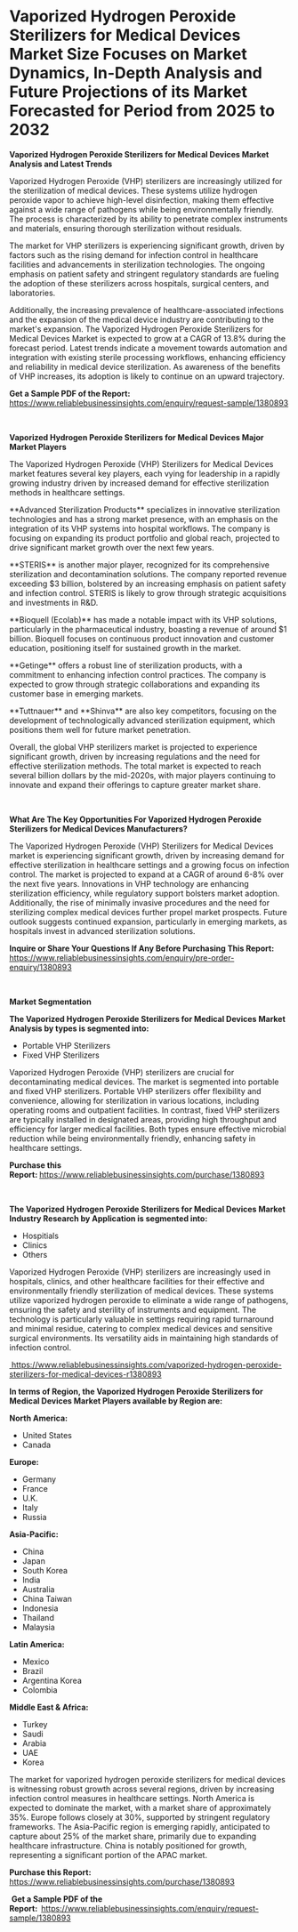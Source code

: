 <p><h1>Vaporized Hydrogen Peroxide Sterilizers for Medical Devices Market Size Focuses on Market Dynamics, In-Depth Analysis and Future Projections of its Market Forecasted for Period from 2025 to 2032</h1></p><p><strong>Vaporized Hydrogen Peroxide Sterilizers for Medical Devices Market Analysis and Latest Trends</strong></p>
<p><p>Vaporized Hydrogen Peroxide (VHP) sterilizers are increasingly utilized for the sterilization of medical devices. These systems utilize hydrogen peroxide vapor to achieve high-level disinfection, making them effective against a wide range of pathogens while being environmentally friendly. The process is characterized by its ability to penetrate complex instruments and materials, ensuring thorough sterilization without residuals.</p><p>The market for VHP sterilizers is experiencing significant growth, driven by factors such as the rising demand for infection control in healthcare facilities and advancements in sterilization technologies. The ongoing emphasis on patient safety and stringent regulatory standards are fueling the adoption of these sterilizers across hospitals, surgical centers, and laboratories.</p><p>Additionally, the increasing prevalence of healthcare-associated infections and the expansion of the medical device industry are contributing to the market's expansion. The Vaporized Hydrogen Peroxide Sterilizers for Medical Devices Market is expected to grow at a CAGR of 13.8% during the forecast period. Latest trends indicate a movement towards automation and integration with existing sterile processing workflows, enhancing efficiency and reliability in medical device sterilization. As awareness of the benefits of VHP increases, its adoption is likely to continue on an upward trajectory.</p></p>
<p><strong>Get a Sample PDF of the Report:&nbsp;</strong> <a href="https://www.reliablebusinessinsights.com/enquiry/request-sample/1380893?utm_campaign=3106&utm_medium=2&utm_source=Github&utm_content=ia&utm_term=14042025&utm_id=vaporized-hydrogen-peroxide-sterilizers-for-medical-devices">https://www.reliablebusinessinsights.com/enquiry/request-sample/1380893</a></p>
<p>&nbsp;</p>
<p><strong>Vaporized Hydrogen Peroxide Sterilizers for Medical Devices Major Market Players</strong></p>
<p><p>The Vaporized Hydrogen Peroxide (VHP) Sterilizers for Medical Devices market features several key players, each vying for leadership in a rapidly growing industry driven by increased demand for effective sterilization methods in healthcare settings.</p><p>**Advanced Sterilization Products** specializes in innovative sterilization technologies and has a strong market presence, with an emphasis on the integration of its VHP systems into hospital workflows. The company is focusing on expanding its product portfolio and global reach, projected to drive significant market growth over the next few years.</p><p>**STERIS** is another major player, recognized for its comprehensive sterilization and decontamination solutions. The company reported revenue exceeding $3 billion, bolstered by an increasing emphasis on patient safety and infection control. STERIS is likely to grow through strategic acquisitions and investments in R&D.</p><p>**Bioquell (Ecolab)** has made a notable impact with its VHP solutions, particularly in the pharmaceutical industry, boasting a revenue of around $1 billion. Bioquell focuses on continuous product innovation and customer education, positioning itself for sustained growth in the market.</p><p>**Getinge** offers a robust line of sterilization products, with a commitment to enhancing infection control practices. The company is expected to grow through strategic collaborations and expanding its customer base in emerging markets. </p><p>**Tuttnauer** and **Shinva** are also key competitors, focusing on the development of technologically advanced sterilization equipment, which positions them well for future market penetration.</p><p>Overall, the global VHP sterilizers market is projected to experience significant growth, driven by increasing regulations and the need for effective sterilization methods. The total market is expected to reach several billion dollars by the mid-2020s, with major players continuing to innovate and expand their offerings to capture greater market share.</p></p>
<p>&nbsp;</p>
<p><strong>What Are The Key Opportunities For Vaporized Hydrogen Peroxide Sterilizers for Medical Devices Manufacturers?</strong></p>
<p><p>The Vaporized Hydrogen Peroxide (VHP) Sterilizers for Medical Devices market is experiencing significant growth, driven by increasing demand for effective sterilization in healthcare settings and a growing focus on infection control. The market is projected to expand at a CAGR of around 6-8% over the next five years. Innovations in VHP technology are enhancing sterilization efficiency, while regulatory support bolsters market adoption. Additionally, the rise of minimally invasive procedures and the need for sterilizing complex medical devices further propel market prospects. Future outlook suggests continued expansion, particularly in emerging markets, as hospitals invest in advanced sterilization solutions.</p></p>
<p><strong>Inquire or Share Your Questions If Any Before Purchasing This Report:</strong> <a href="https://www.reliablebusinessinsights.com/enquiry/pre-order-enquiry/1380893?utm_campaign=3106&utm_medium=2&utm_source=Github&utm_content=ia&utm_term=14042025&utm_id=vaporized-hydrogen-peroxide-sterilizers-for-medical-devices">https://www.reliablebusinessinsights.com/enquiry/pre-order-enquiry/1380893</a></p>
<p>&nbsp;</p>
<p><strong>Market Segmentation</strong></p>
<p><strong>The Vaporized Hydrogen Peroxide Sterilizers for Medical Devices Market Analysis by types is segmented into:</strong></p>
<p><ul><li>Portable VHP Sterilizers</li><li>Fixed VHP Sterilizers</li></ul></p>
<p><p>Vaporized Hydrogen Peroxide (VHP) sterilizers are crucial for decontaminating medical devices. The market is segmented into portable and fixed VHP sterilizers. Portable VHP sterilizers offer flexibility and convenience, allowing for sterilization in various locations, including operating rooms and outpatient facilities. In contrast, fixed VHP sterilizers are typically installed in designated areas, providing high throughput and efficiency for larger medical facilities. Both types ensure effective microbial reduction while being environmentally friendly, enhancing safety in healthcare settings.</p></p>
<p><strong>Purchase this Report:&nbsp;</strong><a href="https://www.reliablebusinessinsights.com/purchase/1380893?utm_campaign=3106&utm_medium=2&utm_source=Github&utm_content=ia&utm_term=14042025&utm_id=vaporized-hydrogen-peroxide-sterilizers-for-medical-devices">https://www.reliablebusinessinsights.com/purchase/1380893</a></p>
<p>&nbsp;</p>
<p><strong>The Vaporized Hydrogen Peroxide Sterilizers for Medical Devices Market Industry Research by Application is segmented into:</strong></p>
<p><ul><li>Hospitials</li><li>Clinics</li><li>Others</li></ul></p>
<p><p>Vaporized Hydrogen Peroxide (VHP) sterilizers are increasingly used in hospitals, clinics, and other healthcare facilities for their effective and environmentally friendly sterilization of medical devices. These systems utilize vaporized hydrogen peroxide to eliminate a wide range of pathogens, ensuring the safety and sterility of instruments and equipment. The technology is particularly valuable in settings requiring rapid turnaround and minimal residue, catering to complex medical devices and sensitive surgical environments. Its versatility aids in maintaining high standards of infection control.</p></p>
<p><a href="https://www.reliablebusinessinsights.com/vaporized-hydrogen-peroxide-sterilizers-for-medical-devices-r1380893?utm_campaign=3106&utm_medium=2&utm_source=Github&utm_content=ia&utm_term=14042025&utm_id=vaporized-hydrogen-peroxide-sterilizers-for-medical-devices">&nbsp;https://www.reliablebusinessinsights.com/vaporized-hydrogen-peroxide-sterilizers-for-medical-devices-r1380893</a></p>
<p><strong>In terms of Region, the Vaporized Hydrogen Peroxide Sterilizers for Medical Devices Market Players available by Region are:</strong></p>
<p>
    <p> <strong> North America: </strong>
        <ul>
            <li>United States</li>
            <li>Canada</li>
        </ul>
        </p> 
    <p> <strong> Europe: </strong>
        <ul>
            <li>Germany</li>
            <li>France</li>
            <li>U.K.</li>
            <li>Italy</li>
            <li>Russia</li>
        </ul>
        </p> 
    <p> <strong> Asia-Pacific: </strong>
        <ul>
            <li>China</li>
            <li>Japan</li>
            <li>South Korea</li>
            <li>India</li>
            <li>Australia</li>
            <li>China Taiwan</li>
            <li>Indonesia</li>
            <li>Thailand</li>
            <li>Malaysia</li>
        </ul>
        </p> 
    <p> <strong> Latin America: </strong>
        <ul>
            <li>Mexico</li>
            <li>Brazil</li>
            <li>Argentina Korea</li>
            <li>Colombia</li>
        </ul>
        </p> 
    <p> <strong> Middle East & Africa: </strong>
        <ul>
            <li>Turkey</li>
            <li>Saudi</li>
            <li>Arabia</li>
            <li>UAE</li>
            <li>Korea</li>
        </ul>
    </p>
    </p>
<p><p>The market for vaporized hydrogen peroxide sterilizers for medical devices is witnessing robust growth across several regions, driven by increasing infection control measures in healthcare settings. North America is expected to dominate the market, with a market share of approximately 35%. Europe follows closely at 30%, supported by stringent regulatory frameworks. The Asia-Pacific region is emerging rapidly, anticipated to capture about 25% of the market share, primarily due to expanding healthcare infrastructure. China is notably positioned for growth, representing a significant portion of the APAC market.</p></p>
<p><strong>Purchase this Report: </strong><a href="https://www.reliablebusinessinsights.com/purchase/1380893?utm_campaign=3106&utm_medium=2&utm_source=Github&utm_content=ia&utm_term=14042025&utm_id=vaporized-hydrogen-peroxide-sterilizers-for-medical-devices">https://www.reliablebusinessinsights.com/purchase/1380893</a></p>
<p>&nbsp;<strong>Get a Sample PDF of the Report:&nbsp;&nbsp;</strong><a href="https://www.reliablebusinessinsights.com/enquiry/request-sample/1380893?utm_campaign=3106&utm_medium=2&utm_source=Github&utm_content=ia&utm_term=14042025&utm_id=vaporized-hydrogen-peroxide-sterilizers-for-medical-devices">https://www.reliablebusinessinsights.com/enquiry/request-sample/1380893</a></p>
<p><strong></strong></p>
<p><p></p><p></p><p></p></p>